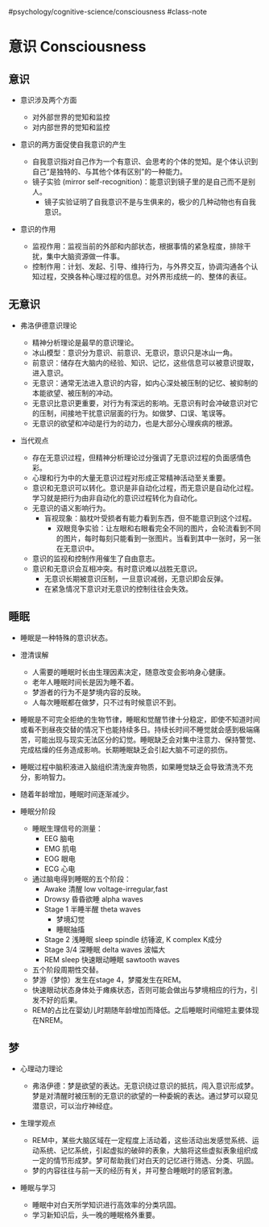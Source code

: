 #psychology/cognitive-science/consciousness #class-note 

# 意识 Consciousness

## 意识

- 意识涉及两个方面
	- 对外部世界的觉知和监控
	- 对内部世界的觉知和监控

- 意识的两方面促使自我意识的产生
	- 自我意识指对自己作为一个有意识、会思考的个体的觉知。是个体认识到自己“是独特的、与其他个体有区别”的一种能力。
	- 镜子实验 (mirror self-recognition)：能意识到镜子里的是自己而不是别人。
		- 镜子实验证明了自我意识不是与生俱来的，极少的几种动物也有自我意识。

- 意识的作用
	- 监视作用：监视当前的外部和内部状态，根据事情的紧急程度，排除干扰，集中大脑资源做一件事。
	- 控制作用：计划、发起、引导、维持行为，与外界交互，协调沟通各个认知过程，交换各种心理过程的信息。对外界形成统一的、整体的表征。

## 无意识

- 弗洛伊德意识理论
	- 精神分析理论是最早的意识理论。
	- 冰山模型：意识分为意识、前意识、无意识，意识只是冰山一角。
	- 前意识：储存在大脑内的经验、知识、记忆，这些信息可以被意识提取，进入意识。
	- 无意识：通常无法进入意识的内容，如内心深处被压制的记忆、被抑制的本能欲望、被压制的冲动。
	- 无意识比意识更重要，对行为有深远的影响。无意识有时会冲破意识对它的压制，间接地干扰意识层面的行为。如做梦、口误、笔误等。
	- 无意识的欲望和冲动是行为的动力，也是大部分心理疾病的根源。

- 当代观点
	- 存在无意识过程，但精神分析理论过分强调了无意识过程的负面感情色彩。
	- 心理和行为中的大量无意识过程对形成正常精神活动至关重要。
	- 意识和无意识可以转化。意识是非自动化过程，而无意识是自动化过程。学习就是把行为由非自动化的意识过程转化为自动化。
	- 无意识的语义影响行为。
		- 盲视现象：脑枕叶受损者有能力看到东西，但不能意识到这个过程。
			- 双眼竞争实验：让左眼和右眼看完全不同的图片，会轮流看到不同的图片，每时每刻只能看到一张图片。当看到其中一张时，另一张在无意识中。 
	- 意识的监视和控制作用催生了自由意志。
	- 意识和无意识会互相冲突。有时意识难以战胜无意识。
		- 无意识长期被意识压制，一旦意识减弱，无意识即会反弹。
		- 在紧急情况下意识对无意识的控制往往会失效。

## 睡眠

- 睡眠是一种特殊的意识状态。

- 澄清误解
	- 人需要的睡眠时长由生理因素决定，随意改变会影响身心健康。
	- 老年人睡眠时间长是因为睡不着。
	- 梦游者的行为不是梦境内容的反映。
	- 人每次睡眠都在做梦，只不过有时候意识不到。

- 睡眠是不可完全拒绝的生物节律，睡眠和觉醒节律十分稳定，即使不知道时间或看不到昼夜交替的情况下也能持续多日。持续长时间不睡觉就会感到极端痛苦，可能出现与现实无法区分的幻觉。睡眠缺乏会对集中注意力、保持警觉、完成枯燥的任务造成影响。长期睡眠缺乏会引起大脑不可逆的损伤。

- 睡眠过程中脑积液进入脑组织清洗废弃物质，如果睡觉缺乏会导致清洗不充分，影响智力。

- 随着年龄增加，睡眠时间逐渐减少。

- 睡眠分阶段
	- 睡眠生理信号的测量：
		- EEG 脑电
		- EMG 肌电
		- EOG 眼电
		- ECG 心电
	- 通过脑电得到睡眠的五个阶段：
		- Awake 清醒 low voltage-irregular,fast
		- Drowsy 昏昏欲睡 alpha waves
		- Stage 1 半睡半醒 theta waves
			- 梦境幻觉
			- 睡眠抽搐
		- Stage 2 浅睡眠 sleep spindle 纺锤波, K complex K成分
		- Stage 3/4 深睡眠 delta waves 波幅大
		- REM sleep 快速眼动睡眠 sawtooth waves 
	- 五个阶段周期性交替。
	- 梦游（梦惊）发生在stage 4，梦魇发生在REM。
	- 快速眼动状态身体处于瘫痪状态，否则可能会做出与梦境相应的行为，引发不好的后果。
	- REM的占比在婴幼儿时期随年龄增加而降低。之后睡眠时间缩短主要体现在NREM。

## 梦

- 心理动力理论
	- 弗洛伊德：梦是欲望的表达。无意识绕过意识的抵抗，闯入意识形成梦。梦是对清醒时被压制的无意识的欲望的一种委婉的表达。通过梦可以窥见潜意识，可以治疗神经症。

- 生理学观点
	- REM中，某些大脑区域在一定程度上活动着，这些活动出发感觉系统、运动系统、记忆系统，引起虚拟的破碎的表象，大脑将这些虚拟表象组织成一定的情节形成梦。梦可帮助我们对白天的记忆进行筛选、分类、巩固。
	- 梦的内容往往与前一天的经历有关，并可整合睡眠时的感官刺激。

- 睡眠与学习
	- 睡眠中对白天所学知识进行高效率的分类巩固。
	- 学习新知识后，头一晚的睡眠格外重要。